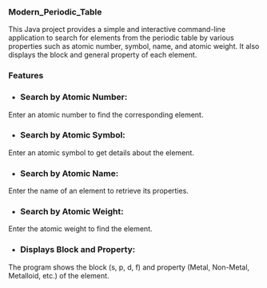 ### Modern_Periodic_Table

This Java project provides a simple and interactive command-line application to search for elements from the periodic table by various properties such as atomic number, symbol, name, and atomic weight. It also displays the block and general property of each element.

### Features

- ### Search by Atomic Number:
Enter an atomic number to find the corresponding element.


- ### Search by Atomic Symbol: 

Enter an atomic symbol to get details about the element.


- ### Search by Atomic Name:


Enter the name of an element to retrieve its properties.

- ### Search by Atomic Weight:


Enter the atomic weight to find the element.


- ### Displays Block and Property:
  
The program shows the block (s, p, d, f) and property (Metal, Non-Metal, Metalloid, etc.) of the element.

